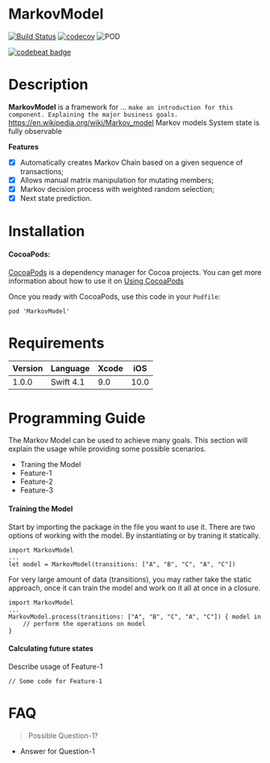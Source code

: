 # MarkovModel

[![Build Status](https://travis-ci.org/dineybomfim/MarkovModel.svg?branch=master)](https://travis-ci.org/Alamofire/Alamofire)
[![codecov](https://codecov.io/gh/dineybomfim/MarkovModel/branch/master/graph/badge.svg)](https://codecov.io/gh/dineybomfim/MarkovModel)
![POD](https://img.shields.io/badge/swift-4.1-red.svg)
<!--
[![CocoaPods](https://img.shields.io/cocoapods/at/MarkovModel.svg)]()
[![CocoaPods](https://img.shields.io/cocoapods/dt/MarkovModel.svg?label=pod-downloads)]()
[![CocoaPods Compatible](https://img.shields.io/cocoapods/v/MarkovModel.svg)](https://img.shields.io/cocoapods/v/MarkovModel.svg)
[![Platform](https://img.shields.io/cocoapods/p/MarkovModel.svg?style=flat)](https://markovmodel.github.io/MarkovModel)-->
[![codebeat badge](https://codebeat.co/badges/366a5994-abec-4c41-8e64-6f71ff9eab33)](https://codebeat.co/projects/github-com-dineybomfim-markovmodel-master)

# Description
**MarkovModel** is a framework for ... `make an introduction for this component. Explaining the major business goals.`
https://en.wikipedia.org/wiki/Markov_model
Markov models
System state is fully observable

**Features**

- [x] Automatically creates Markov Chain based on a given sequence of transactions;
- [x] Allows manual matrix manipulation for mutating members;
- [x] Markov decision process with weighted random selection;
- [x] Next state prediction.

# Installation

#### CocoaPods:
[CocoaPods](https://guides.cocoapods.org/using/getting-started.html) is a dependency manager for Cocoa projects. You can get more information about how to use it on [Using CocoaPods](https://guides.cocoapods.org/using/using-cocoapods.html)

Once you ready with CocoaPods, use this code in your `Podfile`:

```
pod 'MarkovModel'
```

# Requirements
Version | Language | Xcode | iOS
------- | -------- | ----- | ---
 1.0.0  | Swift 4.1  |  9.0  | 10.0

# Programming Guide
The Markov Model can be used to achieve many goals. This section will explain the usage while providing some possible scenarios.

* Traning the Model
* Feature-1
* Feature-2
* Feature-3

#### Training the Model
Start by importing the package in the file you want to use it. There are two options of working with the model. By instantiating or by traning it statically.

```
import MarkovModel
...
let model = MarkovModel(transitions: ["A", "B", "C", "A", "C"])
```

For very large amount of data (transitions), you may rather take the static approach, once it can train the model and work on it all at once in a closure.

```
import MarkovModel
...
MarkovModel.process(transitions: ["A", "B", "C", "A", "C"]) { model in
	// perform the operations on model
}
```

#### Calculating future states
Describe usage of Feature-1

```
// Some code for Feature-1
```

# FAQ
> Possible Question-1?

- Answer for Question-1
